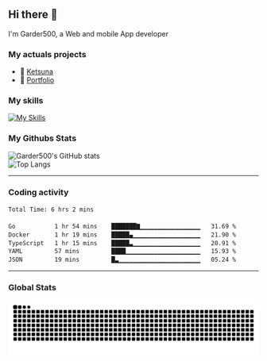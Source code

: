 ## Hi there 👋

I'm Garder500, a Web and mobile App developer

### My actuals projects 
- 🔭 [Ketsuna](https://ketsuna.com)
- 🌱 [Portfolio](https://jeremysoler.com)

### My skills

[![My Skills](https://skillicons.dev/icons?i=js,ts,html,bots,css,dotnet,rust,go,firebase,php,nodejs,nextjs,mysql,postgres,prisma,mongodb,vue,react,nuxtjs&perline=5)](https://skillicons.dev)

### My Githubs Stats

<!--- ![Garder 500 stats](https://github-readme-stats.vercel.app/api?username=garder500&show_icons=true&theme=Gradient) -->
![Garder500's GitHub stats](https://github-readme-stats.vercel.app/api?username=garder500&show_icons=true&theme=material-palenight&include_all_commits=true&custom_title=My%20Github%20Stats)
<br/>
![Top Langs](https://github-readme-stats.vercel.app/api/top-langs/?username=garder500&theme=material-palenight&layout=compact)

---
### Coding activity

<!--START_SECTION:waka-->

```txt
Total Time: 6 hrs 2 mins

Go           1 hr 54 mins    ███████▇▁▁▁▁▁▁▁▁▁▁▁▁▁▁▁▁▁   31.69 %
Docker       1 hr 19 mins    █████▄▁▁▁▁▁▁▁▁▁▁▁▁▁▁▁▁▁▁▁   21.90 %
TypeScript   1 hr 15 mins    █████▃▁▁▁▁▁▁▁▁▁▁▁▁▁▁▁▁▁▁▁   20.91 %
YAML         57 mins         ████▁▁▁▁▁▁▁▁▁▁▁▁▁▁▁▁▁▁▁▁▁   15.93 %
JSON         19 mins         █▃▁▁▁▁▁▁▁▁▁▁▁▁▁▁▁▁▁▁▁▁▁▁▁   05.24 %
```

<!--END_SECTION:waka-->

---

### Global Stats 

![Snake.svg](https://github.com/garder500/garder500/blob/output/github-contribution-grid-snake.svg)
